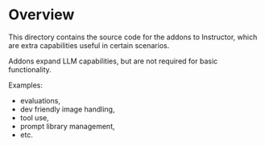 # Overview

This directory contains the source code for the addons to Instructor, which are extra capabilities useful in certain
scenarios.

Addons expand LLM capabilities, but are not required for basic functionality.

Examples:
 - evaluations,
 - dev friendly image handling,
 - tool use,
 - prompt library management,
 - etc.
